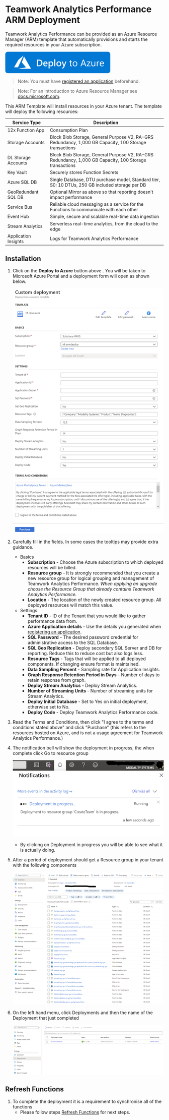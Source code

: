# Teamwork Analytics Performance ARM Deployment

Teamwork Analytics Performance can be provided as an Azure Resource Manager (ARM) template that automatically provisions and starts the required resources in your Azure subscription.

<a href="https://portal.azure.com/#create/Microsoft.Template/uri/https%3A%2F%2Fdiagsdeploy.blob.core.windows.net%2Ftd-ga%2FmainTemplate.json" target="_blank">
  <img src="https://raw.githubusercontent.com/Azure/azure-quickstart-templates/master/1-CONTRIBUTION-GUIDE/images/deploytoazure.svg?sanitize=true" alt="Deploy To Azure" style="max-width:100%;">
</a>

> Note: You must have [registered an application](RegisterApp.md) beforehand.

> Note: For an introduction to Azure Resource Manager see [docs.microsoft.com](https://docs.microsoft.com/en-us/azure/azure-resource-manager/resource-group-overview).

This ARM Template will install resources in your Azure tenant. The template will deploy the following resources:

| Service Type         | Description                                                                                            |
| -------------------- | ------------------------------------------------------------------------------------------------------ |
| 12x Function App     | Consumption Plan                                                                                       |
| Storage Accounts     | Block Blob Storage, General Purpose V2, RA-GRS Redundancy, 1,000 GB Capacity, 100 Storage transactions |
| DL Storage Accounts  | Block Blob Storage, General Purpose V2, RA-GRS Redundancy, 1,000 GB Capacity, 100 Storage transactions |
| Key Vault            | Securely stores Function Secrets                                                                       |
| Azure SQL DB         | Single Database, DTU purchase model, Standard tier, S0: 10 DTUs, 250 GB included storage per DB        |
| GeoRedundant SQL DB  | Optional Mirror as above so that reporting doesn't impact performance                                  |
| Service Bus          | Reliable cloud messaging as a service for the Functions to communicate with each other                 |
| Event Hub            | Simple, secure and scalable real-time data ingestion                                                   |
| Stream Analytics     | Serverless real-time analytics, from the cloud to the edge                                             |
| Application Insights | Logs for Teamwork Analytics Performance                                                                |

## Installation

1. Click on the **Deploy to Azure** button above . You will be taken to Microsoft Azure Portal and a deployment form will open as shown below.

   ![Custom deployment form](images/armDeployForm.png)

1. Carefully fill in the fields. In some cases the tooltips may provide extra guidance.

   - Basics
     - **Subscription** - Choose the Azure subscription to which deployed resources will be billed.
     - **Resource group** - It is strongly recommended that you create a new resource group for logical grouping and management of Teamwork Analytics Performance. _When applying an upgrade choose the Resource Group that already contains Teamwork Analytics Performance._
     - **Location** - The location of the newly created resource group. All deployed resources will match this value.
   - Settings
     - **Tenant ID** - ID of the Tenant that you would like to gather performance data from.
     - **Azure Application details** - Use the details you generated when [registering an application](RegisterApp.md).
     - **SQL Password** - The desired password credential for administrative access to the SQL Database.
     - **SQL Geo Replication** - Deploy secondary SQL Server and DB for reporting. Reduce this to reduce cost but also logs less.
     - **Resource Tags** - Tags that will be applied to all deployed components. If changing ensure format is maintained.
     - **Data Sampling Percent** - Sampling rate for Application Insights.
     - **Graph Response Retention Period in Days** - Number of days to retain response from graph.
     - **Deploy Stream Analytics** - Deploy Stream Analytics.
     - **Number of Streaming Units** - Number of streaming units for Stream Analytics.
     - **Deploy Initial Database** - Set to Yes on initial deployment, otherwise set to No.
     - **Deploy Code** - Deploy Teamwork Analytics Performance code.

2. Read the Terms and Conditions, then click "I agree to the terms and conditions stated above" and click "Purchase" (this refers to the resources hosted on Azure, and is not a usage agreement for Teamwork Analytics Performance.)

3. The notification bell will show the deployment in progress, the when complete click Go to resource group

   ![Progress](images/armDeployProgress.png)

   * By clicking on Deployment in progress you will be able to see what it is actually doing.

4. After a period of deployment should get a Resource group in your tenant with the following components

   ![Resource Group](images/armDeployRG.png)

5. On the left hand menu, click Deployments and then the name of the Deployment that just completed

   ![Deployments](images/armDeployDeployments.png)

## Refresh Functions

1. To complete the deployment it is a requirement to synchronise all of the functions
   - Please follow steps [Refresh Functions](RefreshFunctions.md) for next steps.